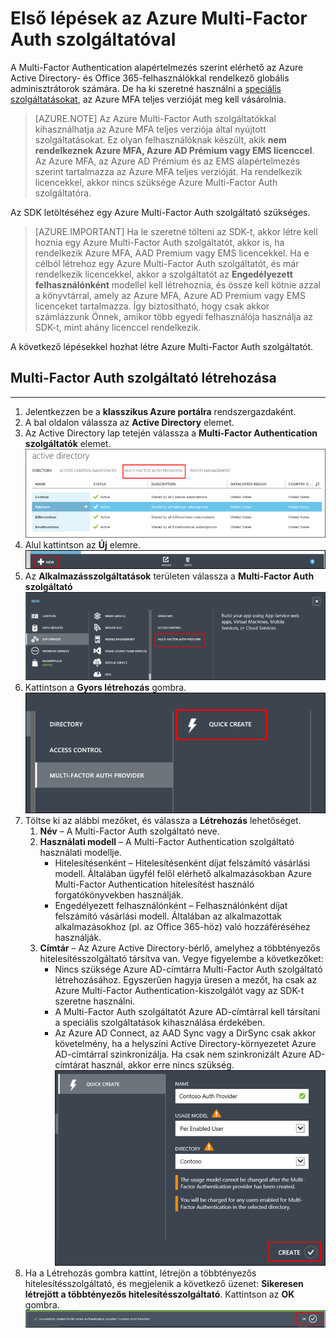 <properties
    pageTitle="Első lépések a Microsoft Azure Multi-Factor Auth szolgáltatóval"
    description="Megtudhatja, hogyan hozhat létre Azure Multi-Factor Auth szolgáltatót."
    services="multi-factor-authentication"
    documentationCenter=""
    authors="kgremban"
    manager="femila"
    editor="curtand"/>

<tags
    ms.service="multi-factor-authentication"
    ms.workload="identity"
    ms.tgt_pltfrm="na"
    ms.devlang="na"
    ms.topic="get-started-article"
    ms.date="08/04/2016"
    ms.author="kgremban"/>




# Első lépések az Azure Multi-Factor Auth szolgáltatóval
A Multi-Factor Authentication alapértelmezés szerint elérhető az Azure Active Directory- és Office 365-felhasználókkal rendelkező globális adminisztrátorok számára. De ha ki szeretné használni a [speciális szolgáltatásokat](multi-factor-authentication-whats-next.md), az Azure MFA teljes verzióját meg kell vásárolnia.

> [AZURE.NOTE]  Az Azure Multi-Factor Auth szolgáltatókkal kihasználhatja az Azure MFA teljes verziója által nyújtott szolgáltatásokat. Ez olyan felhasználóknak készült, akik **nem rendelkeznek Azure MFA, Azure AD Prémium vagy EMS licenccel**.  Az Azure MFA, az Azure AD Prémium és az EMS alapértelmezés szerint tartalmazza az Azure MFA teljes verzióját.  Ha rendelkezik licencekkel, akkor nincs szüksége Azure Multi-Factor Auth szolgáltatóra.

Az SDK letöltéséhez egy Azure Multi-Factor Auth szolgáltató szükséges.

> [AZURE.IMPORTANT]  Ha le szeretné tölteni az SDK-t, akkor létre kell hoznia egy Azure Multi-Factor Auth szolgáltatót, akkor is, ha rendelkezik Azure MFA, AAD Premium vagy EMS licencekkel.  Ha e célból létrehoz egy Azure Multi-Factor Auth szolgáltatót, és már rendelkezik licencekkel, akkor a szolgáltatót az **Engedélyezett felhasználónként** modellel kell létrehoznia, és össze kell kötnie azzal a könyvtárral, amely az Azure MFA, Azure AD Premium vagy EMS licenceket tartalmazza.  Így biztosítható, hogy csak akkor számlázzunk Önnek, amikor több egyedi felhasználója használja az SDK-t, mint ahány licenccel rendelkezik.

A következő lépésekkel hozhat létre Azure Multi-Factor Auth szolgáltatót.

## Multi-Factor Auth szolgáltató létrehozása
--------------------------------------------------------------------------------

1. Jelentkezzen be a **klasszikus Azure portálra** rendszergazdaként.
2. A bal oldalon válassza az **Active Directory** elemet.
3. Az Active Directory lap tetején válassza a **Multi-Factor Authentication szolgáltatók** elemet.
![MFA-szolgáltató létrehozása](./media/multi-factor-authentication-get-started-auth-provider/authprovider1.png)
4. Alul kattintson az **Új** elemre.
![MFA-szolgáltató létrehozása](./media/multi-factor-authentication-get-started-auth-provider/authprovider2.png)
5. Az **Alkalmazásszolgáltatások** területen válassza a **Multi-Factor Auth szolgáltató**
![MFA-szolgáltató létrehozása elemet](./media/multi-factor-authentication-get-started-auth-provider/authprovider3.png)
6. Kattintson a **Gyors létrehozás** gombra.
![MFA-szolgáltató létrehozása](./media/multi-factor-authentication-get-started-auth-provider/authprovider4.png)
5. Töltse ki az alábbi mezőket, és válassza a **Létrehozás** lehetőséget.
    1. **Név** – A Multi-Factor Auth szolgáltató neve.
    2. **Használati modell** – A Multi-Factor Authentication szolgáltató használati modellje.
        - Hitelesítésenként – Hitelesítésenként díjat felszámító vásárlási modell. Általában ügyfél felől elérhető alkalmazásokban Azure Multi-Factor Authentication hitelesítést használó forgatókönyvekben használják.
        - Engedélyezett felhasználónként – Felhasználónként díjat felszámító vásárlási modell. Általában az alkalmazottak alkalmazásokhoz (pl. az Office 365-höz) való hozzáféréséhez használják.
    2. **Címtár** – Az Azure Active Directory-bérlő, amelyhez a többtényezős hitelesítésszolgáltató társítva van. Vegye figyelembe a következőket:
        - Nincs szüksége Azure AD-címtárra Multi-Factor Auth szolgáltató létrehozásához.  Egyszerűen hagyja üresen a mezőt, ha csak az Azure Multi-Factor Authentication-kiszolgálót vagy az SDK-t szeretne használni.
        - A Multi-Factor Auth szolgáltatót Azure AD-címtárral kell társítani a speciális szolgáltatások kihasználása érdekében.
        - Az Azure AD Connect, az AAD Sync vagy a DirSync csak akkor követelmény, ha a helyszíni Active Directory-környezetet Azure AD-címtárral szinkronizálja.  Ha csak nem szinkronizált Azure AD-címtárat használ, akkor erre nincs szükség.
![MFA-szolgáltató létrehozása](./media/multi-factor-authentication-get-started-auth-provider/authprovider5.png)
5. Ha a Létrehozás gombra kattint, létrejön a többtényezős hitelesítésszolgáltató, és megjelenik a következő üzenet: **Sikeresen létrejött a többtényezős hitelesítésszolgáltató**. Kattintson az **OK** gombra.
![MFA-szolgáltató létrehozása](./media/multi-factor-authentication-get-started-auth-provider/authprovider6.png)



<!--HONumber=Sep16_HO4-->


